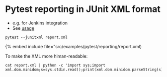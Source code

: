 # Pytest reporting in JUnit XML format

* e.g. for Jenkins integration
* See [usage](https://docs.pytest.org/en/stable/usage.html)

```
pytest --junitxml report.xml
```

{% embed include file="src/examples/pytest/reporting/report.xml)

To make the XML more himan-readable:

```
cat report.xml | python -c 'import sys;import xml.dom.minidom;s=sys.stdin.read();print(xml.dom.minidom.parseString(s).toprettyxml())'
```


